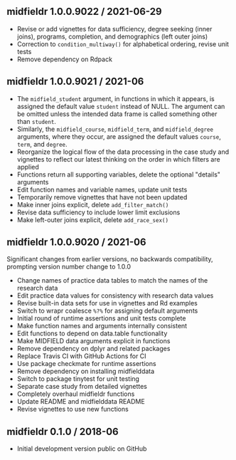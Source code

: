 


## midfieldr 1.0.0.9022 / 2021-06-29

- Revise or add vignettes for data sufficiency, degree seeking (inner joins), 
programs, completion, and demographics (left outer joins)
- Correction to `condition_multiway()` for alphabetical ordering, revise 
unit tests
- Remove dependency on Rdpack



## midfieldr 1.0.0.9021 / 2021-06

- The `midfield_student` argument, in functions in which it appears, is assigned the default value `student` instead of NULL. The argument can be  omitted unless the intended data frame is called something other than `student`. 
- Similarly, the `midfield_course`, `midfield_term`, and `midfield_degree` arguments, where they occur, are assigned the default values `course`, `term`, and `degree`. 
- Reorganize the logical flow of the data processing in the case study and vignettes to reflect our latest thinking on the order in which filters are applied
- Functions return all supporting variables, delete the optional "details" arguments
- Edit function names and variable names, update unit tests
- Temporarily remove vignettes that have not been updated
- Make inner joins explicit, delete `add_filter_match()`
- Revise data sufficiency to include lower limit exclusions
- Make left-outer joins explicit, delete `add_race_sex()`

## midfieldr 1.0.0.9020 / 2021-06

Significant changes from earlier versions, no backwards compatibility, 
prompting version number change to 1.0.0

- Change names of practice data tables to match the names of the research data
- Edit practice data values for consistency with research data values 
- Revise built-in data sets for use in vignettes and Rd examples
- Switch to wrapr coalesce `%?%` for assigning default arguments
- Initial round of runtime assertions and unit tests complete
- Make function names and arguments internally consistent 
- Edit functions to depend on data.table functionality 
- Make MIDFIELD data arguments explicit in functions 
- Remove dependency on dplyr and related packages 
- Replace Travis CI with GitHub Actions for CI
- Use package checkmate for runtime assertions 
- Remove dependency on installing midfielddata 
- Switch to package tinytest for unit testing 
- Separate case study from detailed vignettes
- Completely overhaul midfieldr functions  
- Update README and midfielddata README
- Revise vignettes to use new functions 


## midfieldr 0.1.0 / 2018-06

- Initial development version public on GitHub
  
<!-- major.minor.patch.dev -->
<!-- MAJOR version when you make incompatible API changes ->
<!-- MINOR version add functionality in a backwards-compatible manner ->
<!-- PATCH version backwards-compatible bug fixes ->

<!-- ### New features -->

<!-- ### Minor improvements -->

<!-- ### Bug fixes -->

<!-- ### Deprecated -->

<!-- ### Defunct -->
